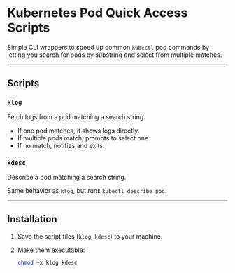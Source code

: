 # Kubernetes Pod Quick Access Scripts

Simple CLI wrappers to speed up common `kubectl` pod commands by letting you search for pods by substring and select from multiple matches.

---

## Scripts

### `klog`

Fetch logs from a pod matching a search string.

- If one pod matches, it shows logs directly.
- If multiple pods match, prompts to select one.
- If no match, notifies and exits.

### `kdesc`

Describe a pod matching a search string.

Same behavior as `klog`, but runs `kubectl describe pod`.

---

## Installation

1. Save the script files (`klog`, `kdesc`) to your machine.
2. Make them executable:

   ```bash
   chmod +x klog kdesc